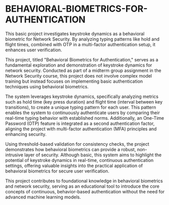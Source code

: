 # BEHAVIORAL-BIOMETRICS-FOR-AUTHENTICATION
This basic project investigates keystroke dynamics as a behavioral biometric for Network Security. By analyzing typing patterns like hold and flight times, combined with OTP in a multi-factor authentication setup, it enhances user verification.

This project, titled "Behavioral Biometrics for Authentication," serves as a fundamental exploration and demonstration of keystroke dynamics for network security. Conducted as part of a midterm group assignment in the Network Security course, this project does not involve complex model training but instead focuses on implementing basic authentication techniques using behavioral biometrics.

The system leverages keystroke dynamics, specifically analyzing metrics such as hold time (key press duration) and flight time (interval between key transitions), to create a unique typing pattern for each user. This pattern enables the system to continuously authenticate users by comparing their real-time typing behavior with established norms. Additionally, an One-Time Password (OTP) feature is integrated as a second authentication factor, aligning the project with multi-factor authentication (MFA) principles and enhancing security.

Using threshold-based validation for consistency checks, the project demonstrates how behavioral biometrics can provide a robust, non-intrusive layer of security. Although basic, this system aims to highlight the potential of keystroke dynamics in real-time, continuous authentication settings, offering valuable insights into the practical application of behavioral biometrics for secure user verification.

This project contributes to foundational knowledge in behavioral biometrics and network security, serving as an educational tool to introduce the core concepts of continuous, behavior-based authentication without the need for advanced machine learning models.
